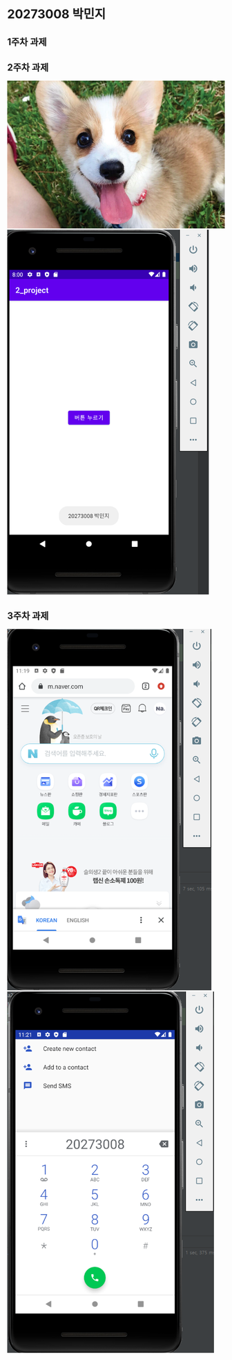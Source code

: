 # 20273008 박민지

## 1주차 과제

## 2주차 과제
<img width="" height="" src="./png/dog.jpg"></img>
<img width="" height="" src="./png/capture.png"></img>

## 3주차 과제
<img width="" height="" src="./png/Naver.png"></img>
<img width="" height="" src="./png/Call.png"></img>
